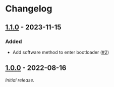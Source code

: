 # Changelog

## [1.1.0] - 2023-11-15

### Added

- Add software method to enter bootloader ([#2](https://github.com/fossasia/pslab-bootloader/pull/2))

## [1.0.0] - 2022-08-16

_Initial release._

[1.1.0]: https://github.com/fossasia/pslab-bootloader/releases/tag/1.1.0
[1.0.0]: https://github.com/fossasia/pslab-bootloader/releases/tag/v1.0.0
